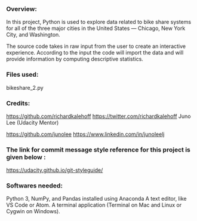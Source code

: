 ### Overview:

In this project, Python is used to explore data related to bike share systems for all of the three major cities in the United States — Chicago, New York City, and Washington.

The source code takes in raw input from the user to create an interactive experience.
According to the input the code will import the data and will provide information by computing descriptive statistics.

### Files used:

bikeshare_2.py

### Credits:

https://github.com/richardkalehoff
https://twitter.com/richardkalehoff
Juno Lee (Udacity Mentor)

https://github.com/junolee
https://www.linkedin.com/in/junoleelj

### The link for commit message style reference for this project is given below :

https://udacity.github.io/git-styleguide/

### Softwares needed:

Python 3, NumPy, and Pandas installed using Anaconda
A text editor, like VS Code or Atom.
A terminal application (Terminal on Mac and Linux or Cygwin on Windows).
